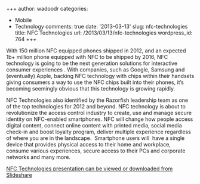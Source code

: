+++
author: wadoodr
categories:
- Mobile
- Technology
comments: true
date: '2013-03-13'
slug: nfc-technologies
title: NFC Technologies
url: /2013/03/13/nfc-technologies
wordpress_id: 764
+++


With 150 million NFC equipped phones shipped in 2012, and an expected 1b+ million phone equipped with NFC to be shipped by 2016, NFC technology is going to be the next generation solutions for interactive consumer experiences . With companies, such as Google, Samsung and (eventually) Apple, backing NFC technology with chips within their handsets giving consumers a way to use the NFC chips built into their phones, it’s becoming seemingly obvious that this technology is growing rapidly.

NFC Technologies also identified by the Razorfish leadership team as one of the top technologies for 2012 and beyond. NFC technology is about to revolutionize the access control industry to create, use and manage secure identity on NFC-enabled smartphones. NFC will change how people access digital content, connect online content with printed media, social media check-in and boost loyalty program, deliver multiple experience regardless of where you are in the landscape.  Smartphone users will  have a single device that provides physical access to their home and workplace, consume various experiences, secure access to their PCs and corporate networks and many more.

[NFC Technologies presentation can be viewed or downloaded from Slideshare](http://www.slideshare.net/slideshow/embed_code/17172026)
